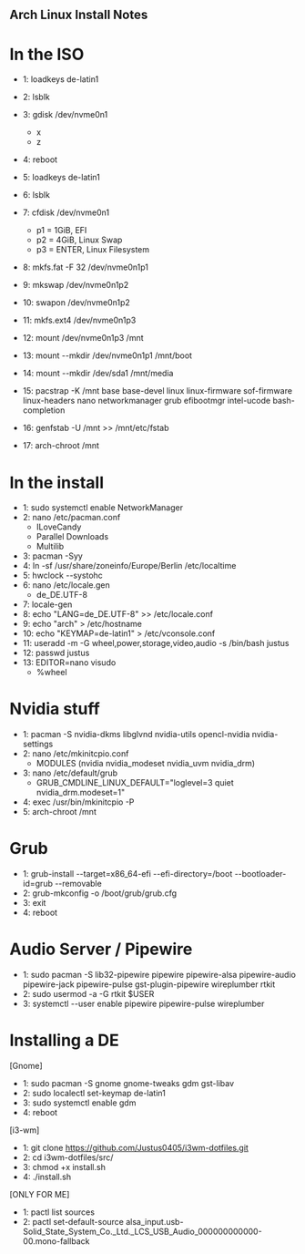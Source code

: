 ## Arch Linux Install Notes ##

# In the ISO

 - 1: loadkeys de-latin1
 - 2: lsblk
 - 3: gdisk /dev/nvme0n1
      - x
      - z
 - 4: reboot

 - 5: loadkeys de-latin1
 - 6: lsblk
 - 7: cfdisk /dev/nvme0n1
      - p1 = 1GiB, EFI
      - p2 = 4GiB, Linux Swap
      - p3 = ENTER, Linux Filesystem
 - 8: mkfs.fat -F 32 /dev/nvme0n1p1
 - 9: mkswap /dev/nvme0n1p2
 - 10: swapon /dev/nvme0n1p2
 - 11: mkfs.ext4 /dev/nvme0n1p3
 
 - 12: mount /dev/nvme0n1p3 /mnt
 - 13: mount --mkdir /dev/nvme0n1p1 /mnt/boot
 - 14: mount --mkdir /dev/sda1 /mnt/media
 
 - 15: pacstrap -K /mnt base base-devel linux linux-firmware sof-firmware linux-headers nano networkmanager grub efibootmgr intel-ucode bash-completion
 - 16: genfstab -U /mnt >> /mnt/etc/fstab
 
 - 17: arch-chroot /mnt

# In the install

 - 1: sudo systemctl enable NetworkManager
 - 2: nano /etc/pacman.conf
      - ILoveCandy
      - Parallel Downloads
      - Multilib
 - 3: pacman -Syy
 - 4: ln -sf /usr/share/zoneinfo/Europe/Berlin /etc/localtime
 - 5: hwclock --systohc
 - 6: nano /etc/locale.gen
      - de_DE.UTF-8
 - 7: locale-gen
 - 8: echo "LANG=de_DE.UTF-8" >> /etc/locale.conf
 - 9: echo "arch" > /etc/hostname
 - 10: echo "KEYMAP=de-latin1" > /etc/vconsole.conf
 - 11: useradd -m -G wheel,power,storage,video,audio -s /bin/bash justus
 - 12: passwd justus
 - 13: EDITOR=nano visudo
      - %wheel

# Nvidia stuff

 - 1: pacman -S nvidia-dkms libglvnd nvidia-utils opencl-nvidia nvidia-settings
 - 2: nano /etc/mkinitcpio.conf
      - MODULES (nvidia nvidia_modeset nvidia_uvm nvidia_drm)
 - 3: nano /etc/default/grub
      - GRUB_CMDLINE_LINUX_DEFAULT="loglevel=3 quiet nvidia_drm.modeset=1"
 - 4: exec /usr/bin/mkinitcpio -P
 - 5: arch-chroot /mnt

# Grub

 - 1: grub-install --target=x86_64-efi --efi-directory=/boot --bootloader-id=grub --removable
 - 2: grub-mkconfig -o /boot/grub/grub.cfg
 - 3: exit
 - 4: reboot

# Audio Server / Pipewire

 - 1: sudo pacman -S lib32-pipewire pipewire pipewire-alsa pipewire-audio pipewire-jack pipewire-pulse gst-plugin-pipewire wireplumber rtkit
 - 2: sudo usermod -a -G rtkit $USER
 - 3: systemctl --user enable pipewire pipewire-pulse wireplumber

# Installing a DE

[Gnome]

 - 1: sudo pacman -S gnome gnome-tweaks gdm gst-libav
 - 2: sudo localectl set-keymap de-latin1
 - 3: sudo systemctl enable gdm
 - 4: reboot

[i3-wm]

 - 1: git clone https://github.com/Justus0405/i3wm-dotfiles.git
 - 2: cd i3wm-dotfiles/src/
 - 3: chmod +x install.sh
 - 4: ./install.sh

[ONLY FOR ME]

 - 1: pactl list sources
 - 2: pactl set-default-source alsa_input.usb-Solid_State_System_Co._Ltd._LCS_USB_Audio_000000000000-00.mono-fallback
